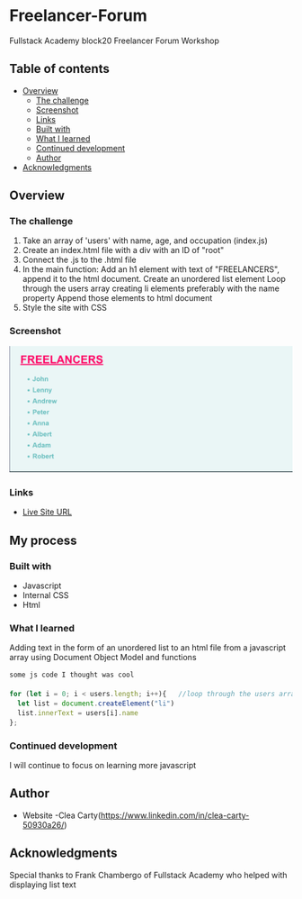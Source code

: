 # Freelancer-Forum

Fullstack Academy block20 Freelancer Forum Workshop

## Table of contents

- [Overview](#overview)
  - [The challenge](#the-challenge)
  - [Screenshot](#screenshot)
  - [Links](#links)
  - [Built with](#built-with)
  - [What I learned](#what-i-learned)
  - [Continued development](#continued-development)
  - [Author](#author)
- [Acknowledgments](#acknowledgments)

## Overview

### The challenge

1. Take an array of 'users' with name, age, and occupation (index.js)
2. Create an index.html file with a div with an ID of "root"
3. Connect the .js to the .html file
4. In the main function: Add an h1 element with text of "FREELANCERS",
   append it to the html document.
   Create an unordered list element
   Loop through the users array creating li elements
   preferably with the name property
   Append those elements to html document
5. Style the site with CSS

### Screenshot

![](freelancers.png)

### Links

- [Live Site URL](https://cnash23.github.io/Freelancer-Forum/)

## My process

### Built with

- Javascript
- Internal CSS
- Html

### What I learned

Adding text in the form of an unordered list to an html file
from a javascript array using Document Object Model and functions

```js
some js code I thought was cool

for (let i = 0; i < users.length; i++){   //loop through the users array creating li elements (list)
  let list = document.createElement("li")
  list.innerText = users[i].name
};
```

### Continued development

I will continue to focus on learning more javascript

## Author

- Website -Clea Carty(https://www.linkedin.com/in/clea-carty-50930a26/)

## Acknowledgments

Special thanks to Frank Chambergo of Fullstack Academy who helped with displaying list text

